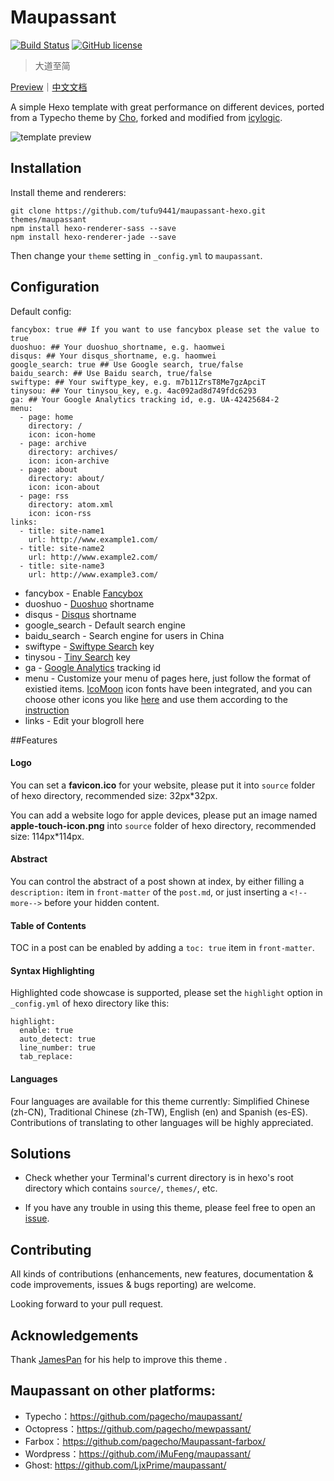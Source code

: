# Maupassant

[![Build Status](https://travis-ci.org/tufu9441/maupassant-hexo.svg?branch=master)](https://travis-ci.org/tufu9441/maupassant-hexo)   [![GitHub license](https://img.shields.io/badge/license-MIT-blue.svg)](https://github.com/tufu9441/maupassant-hexo/blob/master/LICENSE)

> 大道至简

[Preview](https://www.haomwei.com)｜[中文文档](https://www.haomwei.com/technology/maupassant-hexo.html)

A simple Hexo template with great performance on different devices, ported from a Typecho theme by [Cho](https://github.com/pagecho/maupassant/), forked and modified from [icylogic](https://github.com/icylogic/maupassant-hexo/).

![template preview](http://ooo.0o0.ooo/2015/10/24/562b5be12177e.jpg
 "Maupassant template preview")

## Installation
Install theme and renderers:

```
git clone https://github.com/tufu9441/maupassant-hexo.git themes/maupassant
npm install hexo-renderer-sass --save
npm install hexo-renderer-jade --save
```

Then change your `theme` setting in `_config.yml` to `maupassant`.

## Configuration
Default config:

```
fancybox: true ## If you want to use fancybox please set the value to true
duoshuo: ## Your duoshuo_shortname, e.g. haomwei
disqus: ## Your disqus_shortname, e.g. haomwei
google_search: true ## Use Google search, true/false
baidu_search: ## Use Baidu search, true/false
swiftype: ## Your swiftype_key, e.g. m7b11ZrsT8Me7gzApciT
tinysou: ## Your tinysou_key, e.g. 4ac092ad8d749fdc6293
ga: ## Your Google Analytics tracking id, e.g. UA-42425684-2
menu:
  - page: home
    directory: /
    icon: icon-home
  - page: archive
    directory: archives/
    icon: icon-archive
  - page: about
    directory: about/
    icon: icon-about
  - page: rss
    directory: atom.xml
    icon: icon-rss
links:
  - title: site-name1
    url: http://www.example1.com/
  - title: site-name2
    url: http://www.example2.com/
  - title: site-name3
    url: http://www.example3.com/
```
- fancybox - Enable [Fancybox](http://fancyapps.com/fancybox/)
- duoshuo - [Duoshuo](http://duoshuo.com) shortname
- disqus - [Disqus](https://disqus.com) shortname
- google_search - Default search engine
- baidu_search - Search engine for users in China
- swiftype - [Swiftype Search](https://swiftype.com) key
- tinysou - [Tiny Search](http://tinysou.com) key
- ga - [Google Analytics](https://www.google.com/analytics/) tracking id
- menu - Customize your menu of pages here, just follow the format of existied items. [IcoMoon](https://icomoon.io) icon fonts have been integrated, and you can choose other icons you like [here](https://icomoon.io/app/#/select) and use them according to the  [instruction](https://icomoon.io/#docs)
- links - Edit your blogroll here

##Features
#### Logo
You can set a **favicon.ico** for your website, please put it into  `source` folder of hexo directory, recommended size: 32px*32px.

You can add a website logo for apple devices, please put an image named **apple-touch-icon.png** into `source` folder of hexo directory, recommended size: 114px*114px.

#### Abstract
You can control the abstract of a post shown at index, by either filling a `description:` item in `front-matter` of the `post.md`, or just inserting a `<!--more-->` before your hidden content.

#### Table of Contents
TOC in a post can be enabled by adding a `toc: true` item in `front-matter`.

#### Syntax Highlighting
Highlighted code showcase is supported, please set the `highlight` option in `_config.yml` of hexo directory like this:

```
highlight:
  enable: true
  auto_detect: true
  line_number: true
  tab_replace:
```

#### Languages
Four languages are available for this theme currently: Simplified Chinese (zh-CN), Traditional Chinese (zh-TW), English (en) and Spanish (es-ES). Contributions of translating to other languages will be highly appreciated.

## Solutions
- Check whether your Terminal's current directory is in hexo's root directory which contains `source/`, `themes/`, etc.

- If you have any trouble in using this theme, please feel free to open an [issue](https://github.com/tufu9441/maupassant-hexo/issues).

## Contributing
All kinds of contributions (enhancements, new features, documentation & code improvements, issues & bugs reporting) are welcome.

Looking forward to your pull request.

## Acknowledgements
Thank [JamesPan](http://blog.jamespan.me) for his help to improve this theme
.
## Maupassant on other platforms:
+ Typecho：https://github.com/pagecho/maupassant/
+ Octopress：https://github.com/pagecho/mewpassant/
+ Farbox：https://github.com/pagecho/Maupassant-farbox/
+ Wordpress：https://github.com/iMuFeng/maupassant/
+ Ghost: https://github.com/LjxPrime/maupassant/
